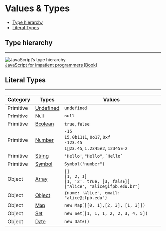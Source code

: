 # Values & Types

- [Type hierarchy](#type-hierarchy)
- [Literal Types](#literal-types)

## Type hierarchy

---

![JavaScript’s type hierarchy](http://exploringjs.com/impatient-js/img-book/b8c834a3420a3b2d2df0d90dfa0c1dfd1f2ffbc9.svg)<br>
[JavaScript for impatient programmers (Book)](http://exploringjs.com/impatient-js/ch_values.html)

## Literal Types

---

| Category  | Types                               | Values                                                                                            |
| --------- | ----------------------------------- | ------------------------------------------------------------------------------------------------- |
| Primitive | [Undefined](../undefined/syntax.md) | `undefined`                                                                                       |
| Primitive | [Null](../null/syntax.md)           | `null`                                                                                            |
| Primitive | [Boolean](../boolean/syntax.md)     | `true`, `false`                                                                                   |
| Primitive | [Number](../number/syntax.md)       | `-15`<br>`15`, `0b1111`, `0o17`, `0xf`<br>`-123.45`<br>`123.45`, `1.2345e2`, `12345E-2` |
| Primitive | [String](../string/syntax.md)       | `'Hello'`, `"Hello"`, `` `Hello` ``                                                               |
| Primitive | [Symbol](../symbol/syntax.md)       | `Symbol("number")`                                                                                |
| Object    | [Array](../array/syntax.md)         | `[]`<br>`[1, 2, 3]`<br>`[1, '2', true, [3, false]]`<br>`["Alice", "alice@ifpb.edu.br"]`                                                           |
| Object    | [Object](../object/syntax.md)       | `{name: "Alice", email: "alice@ifpb.edu"}`                                                            |
| Object    | [Map](../map/syntax.md)             | `new Map([[0, 1],[2, 3], [1, 3]])`                                                                |
| Object    | [Set](../set/syntax.md)             | `new Set([1, 1, 1, 2, 2, 3, 4, 5])`                                                               |
| Object    | [Date](../date/object.md)           | `new Date()`                                                                                      |

<!-- TODO

## Type Conversion

---

https://github.com/getify/You-Dont-Know-JS/blob/master/types%20%26%20grammar/ch4.md
https://medium.freecodecamp.org/js-type-coercion-explained-27ba3d9a2839
https://javascript.info/type-conversions
https://www.w3schools.com/js/js_type_conversion.asp -->
